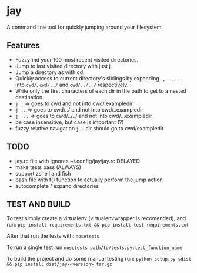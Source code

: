 jay
===

A command line tool for quickly jumping around your filesystem. 

## Features
* Fuzzyfind your 100 most recent visited directories. 
* Jump to last visited directory with just j.
* Jump a directory as with cd.
* Quickly access to current directory's siblings by expanding `.`, `..`, `...` 
  into `cwd/`, `cwd/../` and `cwd/../../` respectively.
* Write only the first characters of each dir in the path to get to a 
  nested destination.
* `j .` => goes to cwd and not into cwd/.exampledir
* `j ..` => goes to cwd/../ and not into cwd/..exampledir
* `j ...` => goes to cwd/../../ and not into cwd/...exampledir
* be case insensitive, but case is important (?)
* fuzzy relative navigation `j .` dir should go to cwd/exampledir


## TODO
* jay.rc file with ignores ~/.config/jay/jay.rc DELAYED
* make tests pass (ALWAYS)
* support zshell and fish
* bash file with f() function to actually perform the jump action
* autocomplete / expand directories


## TEST AND BUILD
To test simply create a virtualenv (virtualenvwrapper is recomended), and run:
`pip install requirements.txt && pip install test-requirements.txt`


After that run the tests with:
`nosetests`


To run a single test run
`nosetests path/to/tests.py:test_function_name`


To build the project and do some manual testing run:
`python setup.py sdist && pip install dist/jay-<version>.tar.gz`
